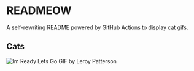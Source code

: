 # READMEOW

A self-rewriting README powered by GitHub Actions to display cat gifs.

## Cats

![Im Ready Lets Go GIF by Leroy Patterson](https://media3.giphy.com/media/CjmvTCZf2U3p09Cn0h/200.gif?cid=9acd02dawyspn7fjgcssbp3ratv1fza8mbhs27yc3ydqu3fy&ep=v1_gifs_search&rid=200.gif&ct=g)
